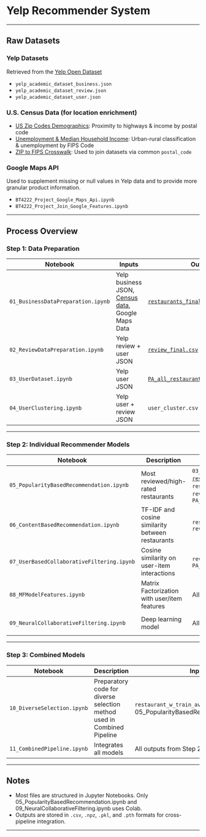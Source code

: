 # Yelp Recommender System

---

## Raw Datasets

### Yelp Datasets
Retrieved from the [Yelp Open Dataset](https://business.yelp.com/data/resources/open-dataset/)
- `yelp_academic_dataset_business.json`
- `yelp_academic_dataset_review.json`
- `yelp_academic_dataset_user.json`

### U.S. Census Data (for location enrichment)
- [US Zip Codes Demographics](https://drive.google.com/file/d/1mmIf-vNDYJzzKYn8nmhQNu7kIVpUAoVw/view?usp=drive_link): Proximity to highways & income by postal code  
- [Unemployment & Median Household Income](https://drive.google.com/file/d/1RZzEXlu0RFWjsUaa6WIOsxOC3aaLYfO7/view?usp=drive_link): Urban-rural classification & unemployment by FIPS Code  
- [ZIP to FIPS Crosswalk](https://drive.google.com/file/d/1uhNr-SmK9qkIkPDsPva_1DI-IDEHoeX9/view?usp=drive_link): Used to join datasets via common `postal_code`

### Google Maps API
Used to supplement missing or null values in Yelp data and to provide more granular product information.  
- `BT4222_Project_Google_Maps_Api.ipynb`
- `BT4222_Project_Join_Google_Features.ipynb`
---

## Process Overview

### Step 1: Data Preparation

| Notebook | Inputs | Outputs |
|----------|--------|---------|
| `01_BusinessDataPreparation.ipynb` | Yelp business JSON, [Census data](https://drive.google.com/file/d/1Qz-8x8soS8POCzi2koMYYWFp99yzJXp7/view?usp=drive_link), Google Maps Data | [`restaurants_final.csv`](https://drive.google.com/file/d/19eRDb6kn3mrpNAYpoVNePc9RzsUikS9i/view?usp=drive_link)|
| `02_ReviewDataPreparation.ipynb` | Yelp review + user JSON | [`review_final.csv`](https://drive.google.com/file/d/1KSxmDfBq7x7pKNY36XqHWZAqZN8aQgNs/view?usp=drive_link)|
| `03_UserDataset.ipynb` | Yelp user JSON | [`PA_all_restaurant_user_with_loc.csv`](https://drive.google.com/file/d/15l0CmR1b7xO4-U5yqSmgRR5V7CeWx3Vr/view?usp=drive_link) |
| `04_UserClustering.ipynb` | Yelp user + review JSON | `user_cluster.csv` |

---

### Step 2: Individual Recommender Models

| Notebook | Description | Inputs | Outputs |
|----------|-------------|--------|---------|
| `05_PopularityBasedRecommendation.ipynb` | Most reviewed/high-rated restaurants | `03_UserDataset.ipynb`, [`restaurant_w_train_ave_stars.csv`](https://drive.google.com/file/d/1WJxDCaqh_DnsGYC-lAi-Fpjkf2j6i018/view?usp=drive_link), `restaurants_final.csv`, `review_final.csv`, `PA_all_restaurant.csv` | - |
| `06_ContentBasedRecommendation.ipynb` | TF-IDF and cosine similarity between restaurants | `restaurants_final.csv`, `review_final.csv` | `train_df.csv`, `test_df.csv`, `cb_matrix.npz`, `item_df.csv` |
| `07_UserBasedCollaborativeFiltering.ipynb` | Cosine similarity on user-item interactions | `review_final.csv`, `PA_all_restaurant_user_with_loc.csv` | `users_df.csv`, `cf_matrix.npz`, user/item encoders |
| `08_MFModelFeatures.ipynb` | Matrix Factorization with user/item features | All processed datasets | `user/item_features_tensor_pt`, encoders, [`MF_model.pth`](https://drive.google.com/file/d/1rPxT_M8WCJyY5U5qsCUB-iY9dA-uvogq/view?usp=drive_link) |
| `09_NeuralCollaborativeFiltering.ipynb` | Deep learning model | All processed datasets | [`user_restaurant_review.csv`](https://drive.google.com/file/d/1Qtld6cJ25v3np0Mk1fFP88Eu91wANQ4r/view?usp=drive_link), `item_ncf_encoder.pkl`, `NCF_model.pth` |

---

### Step 3: Combined Models

| Notebook | Description | Inputs | Outputs |
|----------|-------------|--------|---------|
| `10_DiverseSelection.ipynb` | Preparatory code for diverse selection method used in Combined Pipeline | `restaurant_w_train_ave_stars.csv` (from 05_PopularityBasedRecommendation.ipynb) | `ds_matrix.npz` |
| `11_CombinedPipeline.ipynb` | Integrates all models | All outputs from Step 2 | Final top-K recommendations |
---

## Notes

- Most files are structured in Jupyter Notebooks. Only 05_PopularityBasedRecommendation.ipynb and 09_NeuralCollaborativeFiltering.ipynb uses Colab. 
- Outputs are stored in `.csv`, `.npz`, `.pkl`, and `.pth` formats for cross-pipeline integration.

---
